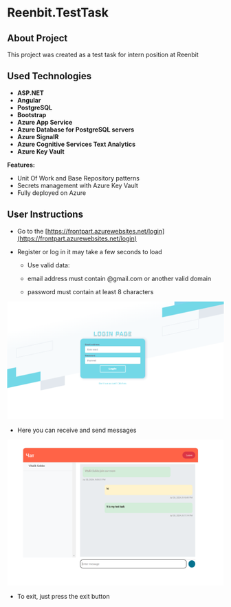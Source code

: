 # Reenbit.TestTask

## About Project

This project was created as a test task for intern position at Reenbit



## Used Technologies

- **ASP.NET**
- **Angular**
- **PostgreSQL**
- **Bootstrap**
- **Azure App Service**
- **Azure Database for PostgreSQL servers**
- **Azure SignalR**
- **Azure Cognitive Services Text Analytics**
- **Azure Key Vault**

**Features:**
- Unit Of Work and Base Repository patterns
- Secrets management with Azure Key Vault
- Fully deployed on Azure

## User Instructions

- Go to the [https://frontpart.azurewebsites.net/login](https://frontpart.azurewebsites.net/login)

- Register or log in  it may take a few seconds to load

    - Use valid data:

    - email address must contain @gmail.com or another valid domain

    - password must contain at least 8 characters


![login page](images/Pic1.png)

- Here you can receive and send messages

![Chat page](images/Pic2.png)

- To exit, just press the exit button